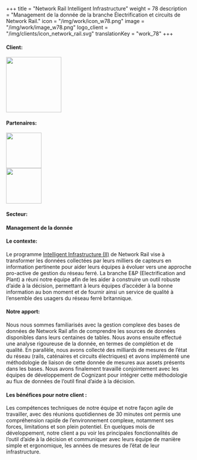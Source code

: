 +++
title = "Network Rail Intelligent Infrastructure"
weight = 78
description = "Management de la donnée de la branche Électrification et circuits de Network Rail."
icon = "/img/work/icon_w78.png"
image = "/img/work/image_w78.png"
logo_client = "/img/clients/icon_network_rail.svg"
translationKey = "work_78"
+++

<!-- Client -->
<div class="row">
	<div class="col-sm-3"><h4>Client:</h4></div>
	<div class="col-sm-3"><a href = "https://www.networkrail.co.uk/running-the-railway/intelligent-infrastructure/" target="_blank"> <img src="/img/clients/icon_network_rail.svg" width="150px"/></a></div>	
</div>	

<!-- Partner -->
<div class="row">
	<div class="col-sm-3"><h4>Partenaires:</h4></div>
	<div class="col-sm-3"><a href = "https://www.cognizant.com/us/en" target="_blank"/> <img src="/img/clients/icon_cognizant.svg" width="96px"/></a></div>	
	<div class="col-sm-3"><a href = "https://www.egis-group.com/" target="_blank"/> <img src="/img/clients/icon_egis.svg" width="96px"/></a></div>	
	
</div>	 
<!-- Sector -->
<div class="row">
	<div class="col-sm-3"><h4>Secteur:</h4></div>
	<div class="col-sm-3"> <h4>Management de la donnée</h4></div>
	<div class="col-sm-3"></div>
</div>	

<h4>Le contexte:</h4> 
<p>

Le programme <a href= "https://www.networkrail.co.uk/running-the-railway/intelligent-infrastructure/">Intelligent Infrastructure (II)</a> de Network Rail vise à transformer les données collectées par leurs milliers de capteurs en information pertinente pour aider leurs équipes à évoluer vers une approche pro-active de gestion du réseau ferré. La branche E&P (Electrification and Plant) a réuni notre équipe afin de les aider à construire un outil robuste d’aide à la décision, permettant à leurs équipes d’accéder à la bonne information au bon moment et de fournir ainsi un service de qualité à l’ensemble des usagers du réseau ferré britannique.

</p>

<h4>Notre apport:</h4>
<p>

Nous nous sommes familiarisés avec la gestion complexe des bases de données de Network Rail afin de comprendre les sources de données disponibles dans leurs centaines de tables. Nous avons ensuite effectué une analyse rigoureuse de la donnée, en termes de complétion et de qualité.
En parallèle, nous avons collecté des milliards de mesures de l’état du réseau (rails, caténaires et circuits électriques) et avons implémenté une méthodologie de liaison de cette donnée de mesures aux assets présents dans les bases.
Nous avons finalement travaillé conjointement avec les équipes de développement de Cognizant pour intégrer cette méthodologie au flux de données de l’outil final d’aide à la décision.


</p>

<h4>Les bénéfices pour notre client :</h4>
<p>

Les compétences techniques de notre équipe et notre façon agile de travailler, avec des réunions quotidiennes de 30 minutes ont permis une compréhension rapide de l’environnement complexe, notamment ses forces, limitations et son plein potentiel. En quelques mois de développement, notre client a pu voir les principales fonctionnalités de l’outil d’aide à la décision et communiquer avec leurs équipe de manière simple et ergonomique, les années de mesures de l’état de leur infrastructure.

</p>
